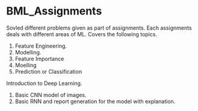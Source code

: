 # BML_Assignments
Sovled different problems given as part of assignments.
Each assignments deals with different areas of ML.
Covers the following topics.
1. Feature Engineering.
2. Modelling.
3. Feature Importance
4. Moelling
5. Prediction or Classification

Introduction to Deep Learning.
1. Basic CNN model of images.
2. Basic RNN and report generation for the model with explanation.

